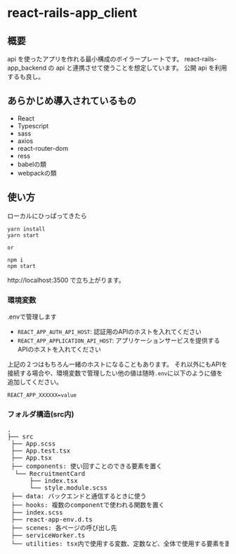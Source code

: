 # react-rails-app_client

## 概要

api を使ったアプリを作れる最小構成のボイラープレートです。
react-rails-app_backend の api と連携させて使うことを想定しています。
公開 api を利用するも良し。

## あらかじめ導入されているもの

- React
- Typescript
- sass
- axios
- react-router-dom
- ress
- babelの類
- webpackの類

## 使い方

ローカルにひっぱってきたら

```
yarn install
yarn start

or 

npm i
npm start
```

http://localhost:3500
で立ち上がります。

### 環境変数
.envで管理します
* `REACT_APP_AUTH_API_HOST`: 認証用のAPIのホストを入れてください
* `REACT_APP_APPLICATION_API_HOST`: アプリケーションサービスを提供するAPIのホストを入れてください

上記の２つはもちろん一緒のホストになることもあります。
それ以外にもAPIを接続する場合や、環境変数で管理したい他の値は随時`.env`に以下のように値を追加してください。
```dotenv
REACT_APP_XXXXXX=value
```

### フォルダ構造(src内)
<pre>
.
├── src
 ├── App.scss
 ├── App.test.tsx
 ├── App.tsx
 ├── components: 使い回すことのできる要素を置く
  └── RecruitmentCard
      ├── index.tsx
      └── style.module.scss
 ├── data: バックエンドと通信するときに使う
 ├── hooks: 複数のcomponentで使われる関数を置く
 ├── index.scss
 ├── react-app-env.d.ts
 ├── scenes: 各ページの呼び出し先
 ├── serviceWorker.ts
 └── utilities: tsx内で使用する変数、定数など、全体で使用する要素を置く

</pre>
